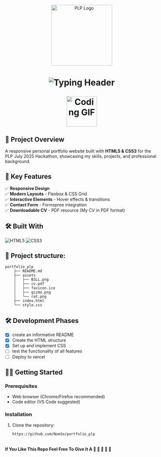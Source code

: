 <p align="center">
  <img src="https://academy.powerlearnprojectafrica.org/assets/logo.CAPAuQa5.png" width="200" alt="PLP Logo" />
</p>

<h1 align="center">
  <img src="https://readme-typing-svg.herokuapp.com?font=JetBrains+Mono&weight=700&size=34&duration=3000&pause=1000&color=00FFD5&center=true&vCenter=true&width=1000&lines=PLP+July+2025+Hackathon;Portfolio+Website+Challenge;Built+with+HTML+%26+CSS" alt="Typing Header" />
</p>

<p align="center">
  <img src="https://media.giphy.com/media/QssGEmpkyEOhBCb7e1/giphy.gif" width="100" alt="Coding GIF" />
</p>

## 🚀 Project Overview
A responsive personal portfolio website built with **HTML5 & CSS3** for the PLP July 2025 Hackathon, showcasing my skills, projects, and professional background.

## 📌 Key Features
✅ **Responsive Design**  
✅ **Modern Layouts** - Flexbox & CSS Grid  
✅ **Interactive Elements** - Hover effects & transitions  
✅ **Contact Form** - Formspree integration  
✅ **Downloadable CV** - PDF resource (My CV in PDF format)  


## 🛠 Built With

<p align="left">
  <img src="https://img.shields.io/badge/HTML5-E34F26?style=for-the-badge&logo=html5&logoColor=white" alt="HTML5" title="Semantic markup structure">
  <img src="https://img.shields.io/badge/CSS3-1572B6?style=for-the-badge&logo=css3&logoColor=white" alt="CSS3" title="Styling and animations">
  
## 📁 Project structure:

```
portfolio_plp
    ├── README.md
    ├── assets
    │   ├── B3LL.png
    │   ├── cv.pdf
    │   ├── favicon.ico
    │   ├── gizmo.png
    │   └── rat.png
    ├── index.html
    └── style.css
```

## 🛠 Development Phases
- [x] create an informative README
- [x] Create the HTML structure
- [x] Set up and implement CSS 
- [ ] test the functionality of all features
- [ ] Deploy to vercel

## 🧑‍💻 Getting Started
### Prerequisites
- Web browser (Chrome/Firefox recommended)
- Code editor (VS Code suggested)

### Installation
1. Clone the repository:
   ```bash
   https://github.com/Nom3o/portfolio_plp



#### If You Like This Repo Feel Free To Give It A 🌟 🌟 🌟 🌟 🌟
